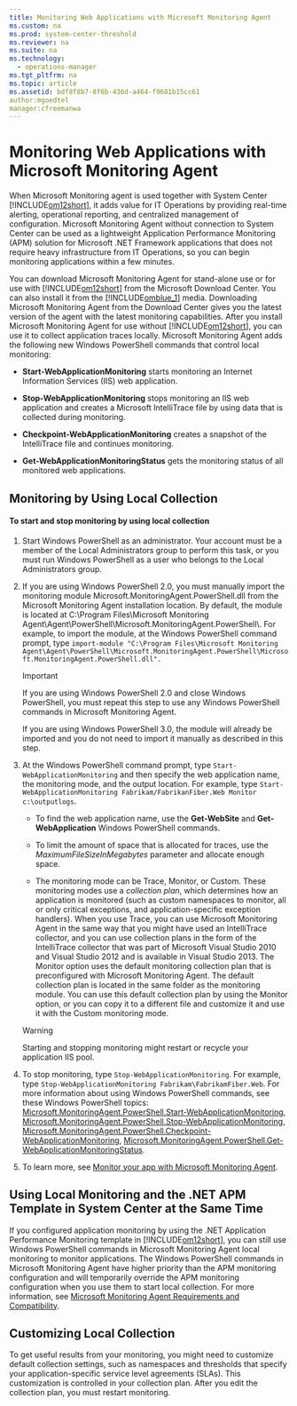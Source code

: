 ```yaml
---
title: Monitoring Web Applications with Microsoft Monitoring Agent
ms.custom: na
ms.prod: system-center-threshold
ms.reviewer: na
ms.suite: na
ms.technology: 
  - operations-manager
ms.tgt_pltfrm: na
ms.topic: article
ms.assetid: bdf8f8b7-8f6b-436d-a464-f9681b15cc61
author:mgoedtel
manager:cfreemanwa
---
```

# Monitoring Web Applications with Microsoft Monitoring Agent
When Microsoft Monitoring agent is used together with System Center [!INCLUDE[om12short](../../om/manage/includes/om12short_md.md)], it adds value for IT Operations by providing real\-time alerting, operational reporting, and centralized management of configuration. Microsoft Monitoring Agent without connection to System Center can be used as a lightweight Application Performance Monitoring \(APM\) solution for Microsoft .NET Framework applications that does not require heavy infrastructure from IT Operations, so you can begin monitoring applications within a few minutes.  
  
You can download Microsoft Monitoring Agent for stand\-alone use or for use with [!INCLUDE[om12short](../../om/manage/includes/om12short_md.md)] from the Microsoft Download Center. You can also install it from the [!INCLUDE[omblue_1](../../om/manage/includes/omblue_1_md.md)] media. Downloading Microsoft Monitoring Agent from the Download Center gives you the latest version of the agent with the latest monitoring capabilities. After you install Microsoft Monitoring Agent for use without [!INCLUDE[om12short](../../om/manage/includes/om12short_md.md)], you can use it to collect application traces locally. Microsoft Monitoring Agent adds the following new Windows PowerShell commands that control local monitoring:  
  
-   **Start\-WebApplicationMonitoring** starts monitoring an Internet Information Services \(IIS\) web application.  
  
-   **Stop\-WebApplicationMonitoring** stops monitoring an IIS web application and creates a Microsoft IntelliTrace file by using data that is collected during monitoring.  
  
-   **Checkpoint\-WebApplicationMonitoring** creates a snapshot of the IntelliTrace file and continues monitoring.  
  
-   **Get\-WebApplicationMonitoringStatus** gets the monitoring status of all monitored web applications.  
  
## Monitoring by Using Local Collection  
  
#### To start and stop monitoring by using local collection  
  
1.  Start Windows PowerShell as an administrator. Your account must be a member of the Local Administrators group to perform this task, or you must run Windows PowerShell as a user who belongs to the Local Administrators group.  
  
2.  If you are using Windows PowerShell&nbsp;2.0, you must manually import the monitoring module Microsoft.MonitoringAgent.PowerShell.dll from the Microsoft Monitoring Agent installation location. By default, the module is located at C:\\Program Files\\Microsoft Monitoring Agent\\Agent\\PowerShell\\Microsoft.MonitoringAgent.PowerShell\\. For example, to import the module, at the Windows PowerShell command prompt, type `import-module "C:\Program Files\Microsoft Monitoring Agent\Agent\PowerShell\Microsoft.MonitoringAgent.PowerShell\Microsoft.MonitoringAgent.PowerShell.dll".`  
  
    > [!IMPORTANT]  
    > If you are using Windows PowerShell&nbsp;2.0 and close Windows PowerShell, you must repeat this step to use any Windows PowerShell commands in Microsoft Monitoring Agent.  
  
    If you are using Windows PowerShell&nbsp;3.0, the module will already be imported and you do not need to import it manually as described in this step.  
  
3.  At the Windows PowerShell command prompt, type `Start-WebApplicationMonitoring` and then specify the web application name, the monitoring mode, and the output location. For example, type `Start-WebApplicationMonitoring Fabrikam/FabrikanFiber.Web Monitor c:\outputlogs`.  
  
    -   To find the web application name, use the **Get\-WebSite** and **Get\-WebApplication** Windows PowerShell commands.  
  
    -   To limit the amount of space that is allocated for traces, use the *MaximumFileSizeInMegabytes* parameter and allocate enough space.  
  
    -   The monitoring mode can be Trace, Monitor, or Custom. These monitoring modes use a *collection plan*, which determines how an application is monitored \(such as custom namespaces to monitor, all or only critical exceptions, and application\-specific exception handlers\). When you use Trace, you can use Microsoft Monitoring Agent in the same way that you might have used an IntelliTrace collector, and you can use collection plans in the form of the IntelliTrace collector that was part of Microsoft Visual Studio&nbsp;2010 and Visual Studio&nbsp;2012 and is available in Visual Studio&nbsp;2013. The Monitor option uses the default monitoring collection plan that is preconfigured with Microsoft Monitoring Agent. The default collection plan is located in the same folder as the monitoring module. You can use this default collection plan by using the Monitor option, or you can copy it to a different file and customize it and use it with the Custom monitoring mode.  
  
    > [!WARNING]  
    > Starting and stopping monitoring might restart or recycle your application IIS pool.  
  
4.  To stop monitoring, type `Stop-WebApplicationMonitoring`. For example, type `Stop-WebApplicationMonitoring Fabrikam\FabrikamFiber.Web`. For more information about using Windows PowerShell commands, see these Windows PowerShell topics: [Microsoft.MonitoringAgent.PowerShell.Start\-WebApplicationMonitoring](http://go.microsoft.com/fwlink/?LinkID=313686), [Microsoft.MonitoringAgent.PowerShell.Stop\-WebApplicationMonitoring](http://go.microsoft.com/fwlink/?LinkID=313687), [Microsoft.MonitoringAgent.PowerShell.Checkpoint\-WebApplicationMonitoring](http://go.microsoft.com/fwlink/?LinkID=313684), [Microsoft.MonitoringAgent.PowerShell.Get\-WebApplicationMonitoringStatus](http://go.microsoft.com/fwlink/?LinkID=313685).  
  
5.  To learn more, see [Monitor your app with Microsoft Monitoring Agent](http://go.microsoft.com/fwlink/?LinkId=324046).  
  
## Using Local Monitoring and the .NET APM Template in System Center at the Same Time  
If you configured application monitoring by using the .NET Application Performance Monitoring template in [!INCLUDE[om12short](../../om/manage/includes/om12short_md.md)], you can still use Windows PowerShell commands in Microsoft Monitoring Agent local monitoring to monitor applications. The Windows PowerShell commands in Microsoft Monitoring Agent have higher priority than the APM monitoring configuration and will temporarily override the APM monitoring configuration when you use them to start local collection. For more information, see [Microsoft Monitoring Agent Requirements and Compatibility](../../om/manage/Microsoft-Monitoring-Agent-Requirements-and-Compatibility.md).  
  
## Customizing Local Collection  
To get useful results from your monitoring, you might need to customize default collection settings, such as namespaces and thresholds that specify your application\-specific service level agreements \(SLAs\). This customization is controlled in your collection plan. After you edit the collection plan, you must restart monitoring.  
  
